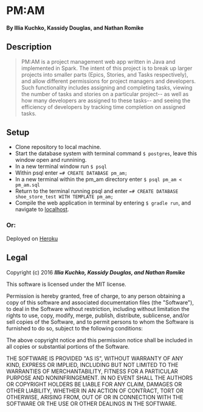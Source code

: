 # PM:AM

#### By **Illia Kuchko, Kassidy Douglas, and Nathan Romike**

## Description

> PM:AM  is a project management web app written in Java and implemented in Spark. The intent of this project is to break up larger projects into smaller parts (Epics, Stories, and Tasks respectively), and allow different permissions for project managers and developers. Such functionality includes assigning and completing tasks, viewing the number of tasks and stories on a particular project-- as well as how many developers are assigned to these tasks-- and seeing the efficiency of developers by tracking time completion on assigned tasks.

## Setup

* Clone repository to local machine.
* Start the database system with terminal command `$ postgres`, leave this window open and runnining.
* In a new terminal window run `$ psql`
* Within psql enter `=# CREATE DATABASE pm_am;`
* In a new terminal within the pm_am directory enter `$ psql pm_am < pm_am.sql`
* Return to the terminal running psql and enter `=# CREATE DATABASE shoe_store_test WITH TEMPLATE pm_am;`
* Compile the web application in terminal by entering `$ gradle run`, and navigate to [localhost](http://localhost:4567/).

### Or:

Deployed on [Heroku](http://thawing-brook-29610.herokuapp.com/) 

## Legal

Copyright (c) 2016 **_Illia Kuchko, Kassidy Douglas, and Nathan Romike_**

This software is licensed under the MIT license.

Permission is hereby granted, free of charge, to any person obtaining a copy
of this software and associated documentation files (the "Software"), to deal
in the Software without restriction, including without limitation the rights
to use, copy, modify, merge, publish, distribute, sublicense, and/or sell
copies of the Software, and to permit persons to whom the Software is
furnished to do so, subject to the following conditions:

The above copyright notice and this permission notice shall be included in
all copies or substantial portions of the Software.

THE SOFTWARE IS PROVIDED "AS IS", WITHOUT WARRANTY OF ANY KIND, EXPRESS OR
IMPLIED, INCLUDING BUT NOT LIMITED TO THE WARRANTIES OF MERCHANTABILITY,
FITNESS FOR A PARTICULAR PURPOSE AND NONINFRINGEMENT. IN NO EVENT SHALL THE
AUTHORS OR COPYRIGHT HOLDERS BE LIABLE FOR ANY CLAIM, DAMAGES OR OTHER
LIABILITY, WHETHER IN AN ACTION OF CONTRACT, TORT OR OTHERWISE, ARISING FROM,
OUT OF OR IN CONNECTION WITH THE SOFTWARE OR THE USE OR OTHER DEALINGS IN
THE SOFTWARE.
